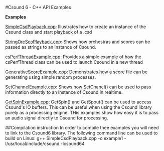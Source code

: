 #Csound 6 - C++ API Examples

**Examples**

[SimpleCsdPlayback.cpp](SimpleCsdPlayback.cpp): Illustrates how to create an instance of the Csound class and start playback of a .csd 

[StringOrcScoPlayback.cpp](StringOrcScoPlayback.cpp): Shows how orchestras and scores can be passed as strings to an instance of Csound.

[csPerfThreadExample.cpp](csPerfThreadExample.cpp): Provides a simple example of how the csPerfThread class can be used to launch Csound in a new thread

[GenerativeScoreExample.cpp](GenerativeScoreExample.cpp): Demonstrates how a score file can be generating using simple random processes.

[SetChannelExample.cpp](SetChannelExample.cpp): Shows how SetChanel() can be used to pass information directly to an instance of Csound in realtime. 

[GetSpinExample.cpp](GetSpinExample.cpp): GetSpin() and GetSpout() can be used to access Csound's IO buffers. This can be useful when using the Csound library purely as a processing engine. THis examples show how easy it is to pass an audio signal directly to Csound for processing. 


##Compilation instruction
In order to compile thee examples you will need to link to the Csound6 library. The following command line can be used to build on Linux:
g++ SimpleCsdPlayback.cpp -o example1 -I/usr/local/include/csound -lcsound64 
